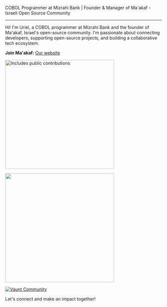 COBOL Programmer at Mizrahi Bank | Founder & Manager of Ma'akaf - Israeli Open Source Community

---

Hi! I'm Uriel, a COBOL programmer at Mizrahi Bank and the founder of Ma'akaf, Israel's open-source community.
I'm passionate about connecting developers, supporting open-source projects, and building a collaborative tech ecosystem.

**Join Ma'akaf:** <a href="https://maakaf.com" target="_blank" rel="noopener noreferrer">Our website</a>

<p>
  <a href="https://vaunt.dev">
    <img
      src="https://api.vaunt.dev/v1/github/entities/urielofir/contributions?format=svg"
      width="350"
      title="Includes public contributions"
    />
  </a>
</p>

<p>
  <a href="https://community.vaunt.dev/board/{github_username}/achievements">
    <img
      src="https://api.vaunt.dev/v1/github/entities/{github_username}/achievements?format=svg&limit=3"
      width="350"
    />
  </a>
</p>

[![Vaunt
Community](https://api.vaunt.dev/v1/github/entities/urielofir/badges/community)](https://community.vaunt.dev/board/{github_username})



Let's connect and make an impact together!
